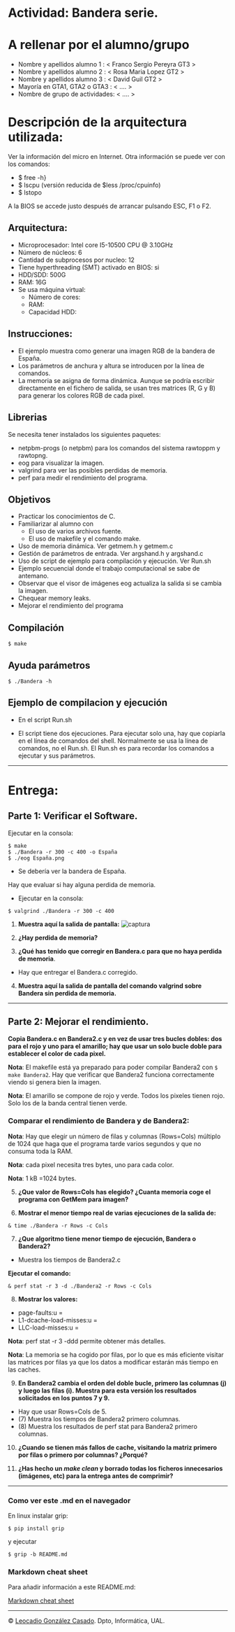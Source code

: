 # Actividad: Bandera serie.

# A rellenar por el alumno/grupo
 * Nombre y apellidos alumno 1   : < Franco Sergio Pereyra GT3 >
 * Nombre y apellidos alumno 2   : < Rosa Maria Lopez GT2 >
 * Nombre y apellidos alumno 3   : < David Guil GT2 >
 * Mayoría en GTA1, GTA2 o GTA3  : < .... >
 * Nombre de grupo de actividades: < .... >


# Descripción de la arquitectura utilizada:
Ver la información del micro en Internet. Otra información se puede ver con los comandos:
  * $ free -h}
  * $ lscpu  (versión reducida de $less /proc/cpuinfo)
  * $ lstopo

A la BIOS se accede justo después de arrancar pulsando ESC, F1 o F2.

## Arquitectura: 
  * Microprocesador: Intel core I5-10500 CPU @ 3.10GHz
  * Número de núcleos: 6
  * Cantidad de subprocesos por nucleo: 12
  * Tiene hyperthreading (SMT) activado en BIOS: si
  * HDD/SDD: 500G
  * RAM: 16G
  * Se usa máquina virtual:
    - Número de cores:
    - RAM: 
    - Capacidad HDD: 

## Instrucciones:
 * El ejemplo muestra como generar una imagen RGB de la bandera de España.
 * Los parámetros de anchura y altura se introducen por la línea de comandos.
 * La memoria se asigna de forma dinámica. Aunque se podría escribir directamente en el fichero de salida, se usan tres matrices (R, G y B) para generar los colores RGB de cada pixel.

## Librerias
Se necesita tener instalados los siguientes paquetes:
 * netpbm-progs (o netpbm) para los comandos del sistema rawtoppm y rawtopng.
 * eog para visualizar la imagen.
 * valgrind para ver las posibles perdidas de memoria.
 * perf para medir el rendimiento del programa.

## Objetivos
 * Practicar los conocimientos de C.
 * Familiarizar al alumno con 
    - El uso de varios archivos fuente. 
    - El uso de makefile y el comando make.
  * Uso de memoria dinámica. Ver getmem.h y getmem.c
  * Gestión de parámetros de entrada. Ver argshand.h y argshand.c
  * Uso de script de ejemplo para compilación y ejecución. Ver Run.sh
  * Ejemplo secuencial donde el trabajo computacional se sabe de antemano.
  * Observar que el visor de imágenes eog actualiza la salida si se cambia la imagen.
  * Chequear memory leaks.
  * Mejorar el rendimiento del programa

## Compilación

```console 
$ make 
```

## Ayuda parámetros 
```console
$ ./Bandera -h
```

## Ejemplo de compilacion y ejecución
 * En el script Run.sh

 * El script tiene dos ejecuciones. Para ejecutar solo una, hay que copiarla en el línea de comandos del shell. Normalmente se usa la línea de comandos, no el Run.sh. El Run.sh es para recordar los comandos a ejecutar y sus parámetros.

- - - 

# Entrega: 

## Parte 1: Verificar el Software.

Ejecutar en la consola:
```console 
$ make 
$ ./Bandera -r 300 -c 400 -o España
$ ./eog España.png
```
* Se debería ver la bandera de España.

Hay que evaluar si hay alguna perdida de memoria. 
* Ejecutar en la consola:
```console 
$ valgrind ./Bandera -r 300 -c 400
```
1. **Muestra aquí la salida de pantalla:**
![captura](img/captura.png)
2. **¿Hay perdida de memoria?**

3. **¿Qué has tenido que corregir en Bandera.c para que no haya perdida de memoria**. 
* Hay que entregar el Bandera.c corregido. 

4. **Muestra aquí la salida de pantalla del comando valgrind sobre Bandera sin perdida de memoria.**

- - - 
## Parte 2: Mejorar el rendimiento.

**Copia Bandera.c en Bandera2.c y en vez de usar tres bucles dobles: dos para el rojo y uno para el amarillo; hay que usar un solo bucle doble para establecer el color de cada pixel.** 

**Nota**: El makefile está ya preparado para poder compilar  Bandera2 con `$ make Bandera2`. Hay que verificar que Bandera2 funciona correctamente viendo si genera bien la imagen. 

**Nota**: El amarillo se compone de rojo y verde. Todos los pixeles tienen rojo. Solo los de la banda central tienen verde.

### Comparar el rendimiento de Bandera y de Bandera2:

**Nota**: Hay que elegir un número de filas y columnas (Rows=Cols) múltiplo de 1024 que haga que el programa tarde varios segundos y que no consuma toda la RAM.

**Nota**: cada pixel necesita tres bytes, uno para cada color.

**Nota**: 1 kB =1024 bytes.

5. **¿Que valor de Rows=Cols has elegido? ¿Cuanta memoria coge el programa con GetMem para imagen?** 

6. **Mostrar el menor tiempo real de varias ejecuciones de la salida de:**
```console 
& time ./Bandera -r Rows -c Cols
```

7. **¿Que algoritmo tiene menor tiempo de ejecución, Bandera o Bandera2?**
* Muestra los tiempos de Bandera2.c

**Ejecutar el comando:**
```console 
& perf stat -r 3 -d ./Bandera2 -r Rows -c Cols
```

8. **Mostrar los valores:** 
 * page-faults:u = 
 * L1-dcache-load-misses:u =
 * LLC-load-misses:u =

**Nota**: perf stat -r 3 -ddd permite obtener más detalles.

**Nota**: La memoria se ha cogido por filas, por lo que es más eficiente visitar las matrices por filas ya que los datos a modificar estarán más tiempo en las caches. 

9. **En Bandera2 cambia el orden del doble bucle, primero las columnas (j) y luego las filas (i). Muestra para esta versión los resultados solicitados en los puntos 7 y 9.**
 * Hay que usar Rows=Cols de 5.
 * (7) Muestra los tiempos de Bandera2 primero columnas.
 * (8) Muestra los resultados de perf stat para Bandera2 primero columnas.

10. **¿Cuando se tienen más fallos de cache, visitando la matriz primero por filas o primero por columnas? ¿Porqué?** 

11. **¿Has hecho un *make clean* y borrado todas los ficheros innecesarios (imágenes, etc) para la entrega antes de comprimir?**

- - - 
### Como ver este .md en el navegador
En linux instalar grip:

```console 
$ pip install grip 
```

y ejecutar
```console
$ grip -b README.md
```

### Markdown cheat sheet

Para añadir información a este README.md:

[Markdown cheat sheet](https://www.markdownguide.org/cheat-sheet/)

- - -

&copy; [Leocadio González Casado](https://sites.google.com/ual.es/leo). Dpto, Informática, UAL.
